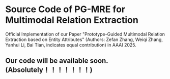 # Source Code of PG-MRE for Multimodal Relation Extraction
Official Implementation of our Paper "Prototype-Guided Multimodal Relation Extraction based on Entity Attributes" (Authors: Zefan Zhang, Weiqi Zhang, Yanhui Li, Bai Tian, indicates equal contribution) in AAAI 2025.

## Our code will be available soon. (Absolutely！！！！！！！)
